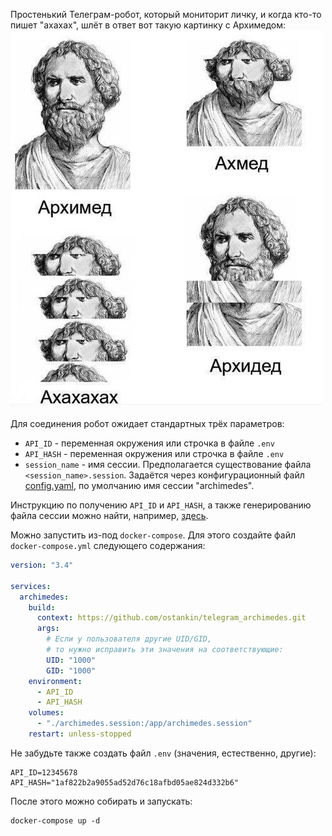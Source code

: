 Простенький Телеграм-робот, который мониторит личку, и когда кто-то пишет "ахахах", шлёт в ответ вот такую картинку с Архимедом:
![Архимед](archimedes.jpg?raw=true)

Для соединения робот ожидает стандартных трёх параметров:

* `API_ID` - переменная окружения или строчка в файле `.env`
* `API_HASH` - переменная окружения или строчка в файле `.env`
* `session_name` - имя сессии. Предполагается существование файла `<session_name>.session`. Задаётся через конфигурационный файл [config.yaml](config.yaml), по умолчанию имя сессии "archimedes".

Инструкцию по получению `API_ID` и `API_HASH`, а также генерированию файла сессии можно найти, например, [здесь](https://habr.com/ru/sandbox/169203/).

Можно запустить из-под `docker-compose`. Для этого создайте файл `docker-compose.yml` следующего содержания:
```yaml
version: "3.4"

services:
  archimedes:
    build:
      context: https://github.com/ostankin/telegram_archimedes.git
      args:
        # Если у пользователя другие UID/GID,
        # то нужно исправить эти значения на соответствующие:
        UID: "1000"
        GID: "1000"
    environment:
      - API_ID
      - API_HASH
    volumes:
      - "./archimedes.session:/app/archimedes.session"
    restart: unless-stopped
```

Не забудьте также создать файл `.env` (значения, естественно, другие):
```shell
API_ID=12345678
API_HASH="1af822b2a9055ad52d76c18afbd05ae824d332b6"
```

После этого можно собирать и запускать:
```
docker-compose up -d
```
